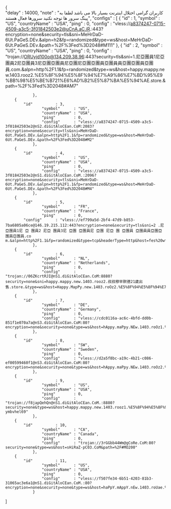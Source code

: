 {   
    "delay"   : 14000,
    "note"    : "کاربران گرامی اختلال اینترنت بسیار بالا می باشد لطفا به پینگ سرور ها توجه نکنید سرورها فعال هستند",
    "configs" : [
		{
		    "id"          : 1,
                    "symbol"      : "US",
                    "countryName" : "USA",
                    "ping"        : 0,
                    "config"      : "vless://a8374247-0715-4509-a3c5-3f01842503e2@uCnA.aC.iR.:443?encryption=none&security=tls&sni=MeHrDaD-6Ut.PaGeS.DEv.&alpn=h2&fp=randomized&type=ws&host=MeHrDaD-6Ut.PaGeS.DEv.&path=%2F%3Fed%3D2048#M111"
                },
		{
		    "id"          : 2,
                    "symbol"      : "US",
                    "countryName" : "USA",
                    "ping"        : 0,
                    "config"      : "trojan://ORUyjd100o@134.209.38.96:443?security=tls&sni=1.尼亞團員1尼亞團員2尼亞團員3尼亞團亞團員尼亞團尼亞團亞團員亞團員員亞團亞團員亞團員.com.&alpn=http%2F1.1&fp=randomized&type=ws&host=happy.mappy.new.1403.rooz2.%E5%8F%94%E5%8F%94%E7%A9%86%E7%BD%95%E9%BB%98%E5%BE%B721%E6%AD%B2%E5%87%BA%E5%94%AE.store.&path=%2F%3Fed%3D2048#AM7"
 
                },
		{
		    "id"          : 3,
                    "symbol"      : "US",
                    "countryName" : "USA",
                    "ping"        : 0,
                    "config"      : "vless://a8374247-0715-4509-a3c5-3f01842503e2@nS2.diGitAloCEan.CoM:2083?encryption=none&security=tls&sni=MeHrDaD-6Ut.PaGeS.DEv.&alpn=http%2F1.1&fp=randomized&type=ws&host=MeHrDaD-6Ut.PaGeS.DEv.&path=%2F%3Fed%3D2048#M2"
                },
		{
		    "id"          : 4,
                    "symbol"      : "US",
                    "countryName" : "USA",
                    "ping"        : 0,
                    "config"      : "vless://a8374247-0715-4509-a3c5-3f01842503e2@nS1.diGitAloCEan.CoM.:2096?encryption=none&security=tls&sni=MeHrDaD-6Ut.PaGeS.DEv.&alpn=http%2F1.1&fp=randomized&type=ws&host=MeHrDaD-6Ut.PaGeS.DEv.&path=%2F%3Fed%3D2048#M4"
                },
		{
		    "id"          : 5,
                    "symbol"      : "FR",
                    "countryName" : "France",
                    "ping"        : 0,
		    "config"      : "vless://ef799a5d-2bf4-47d9-b853-7ba6805a06ce@146.19.215.112:443?encryption=none&security=tls&sni=2 .尼亞團員1尼 亞 團員2 尼亞 團員3尼 亞團 亞團員尼 亞團 尼亞 團 亞團員 亞團員員亞團亞團員亞團員.co m.&alpn=http%2F1.1&fp=randomized&type=tcp&headerType=http&host=fes%20wfewf%20ew%20few%2064654%2046f4w%206efew%208f6e%20wf%2059e%20wfg%205re4r65%20d.colocr%20ossing.top.#40odvqav"
                }, 
		{
		    "id"          : 6,
                    "symbol"      : "NL",
                    "countryName" : "Netherlands",
                    "ping"        : 0,
                    "config"      : "trojan://06ZKcrtRJI@nS1.diGitAloCEan.CoM:8880?security=none&sni=happy.mappy.new.1403.rooz2.叔叔穆罕默德21歲出售.store.&type=ws&host=Happy.MapPy.new.1403.roOz2.%E5%8F%94%E5%8F%94%E7%A9%86%E7%BD%95%E9%BB%98%E5%BE%B721%E6%AD%B2%E5%87%BA%E5%94%AE.sTore.&path=%2Fxui9812#84u2yoa3z" 
                },
		{
		    "id"          : 7,
                    "symbol"      : "DE",
                    "countryName" : "Germany",
                    "ping"        : 0,
                    "config"      : "vless://cdc0116a-ac6c-4bfd-dd0b-851f1e070a7a@nS3.diGitAloCEan.CoM:80?encryption=none&security=none&type=ws&host=hAppy.maPpy.NEw.1403.roOz1.%E5%8F%94%E5%8F%94%E7%A9%86%E7%BD%95%E9%BB%98%E5%BE%B721%E6%AD%B2%E5%87%BA%E5%94%AE.sToRe.&path=%2Frehjkl#96"
                },
		{
		    "id"          : 8,
                    "symbol"      : "SW",
                    "countryName" : "Sweden",
                    "ping"        : 0,
                    "config"      : "vless://d2a5f8bc-a19c-4b21-c086-ef00599460f1@nS3.diGitAloCEan.CoM:80?encryption=none&security=none&type=ws&host=hAppy.maPpy.NEw.1403.roOz2.%E5%8F%94%E5%8F%94%E7%A9%86%E7%BD%95%E9%BB%98%E5%BE%B721%E6%AD%B2%E5%87%BA%E5%94%AE.sToRe.&path=%2Fwesfdhgjgfesdrtfghjgfdsrewsgfhfdswasedfcgdsedxfcg#xuklx57on"
                },
		{
		    "id"          : 9,
                    "symbol"      : "US",
                    "countryName" : "USA",
                    "ping"        : 0,
                    "config"      : "trojan://f8japQehQn@nS1.diGitAloCEan.CoM.:8880?security=none&type=ws&host=happy.mappy.new.1403.rooz1.%E5%8F%94%E5%8F%94%E7%A9%86%E7%BD%95%E9%BB%98%E5%BE%B721%E6%AD%B2%E5%87%BA%E5%94%AE.store.&path=%2Fxui001#Test-ymbvhel69" 
                },
		{
		    "id"          : 10,
                    "symbol"      : "CA",
                    "countryName" : "Canada",
                    "ping"        : 0,
                    "config"      : "trojan://3rGGbb44Wm@gCoRe.CoM:80?security=none&type=ws&host=sHiRaZ-pC03.CoM&path=%2F#MO200" 
                },
		{
		    "id"          : 11,
                    "symbol"      : "US",
                    "countryName" : "USA",
                    "ping"        : 0,
                    "config"      : "vless://f507fe34-6b51-4203-81b3-31065ac3e6a1@nS1.diGitAloCEan.CoM.:80?encryption=none&security=none&type=ws&host=haPpY.mAppY.nEw.1403.roUae.%E5%8F%94%E5%8F%94%E7%A9%86%E7%BD%95%E9%BB%98%E5%BE%B721%E6%AD%B2%E5%87%BA%E5%94%AE.stOre.&path=%2Fuae#UAE" 
                }
	
		
   ]
   
